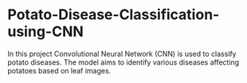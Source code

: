 # Potato-Disease-Classification-using-CNN

In this project Convolutional Neural Network (CNN) is used to classify potato diseases. The model aims to identify various diseases affecting potatoes based on leaf images.
